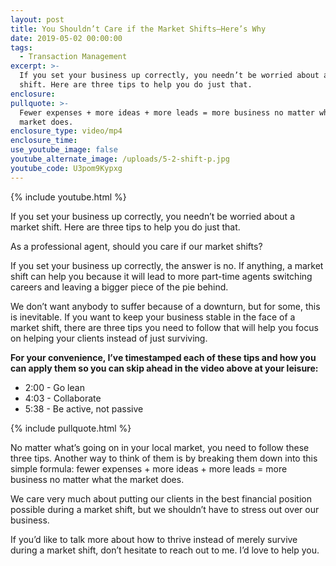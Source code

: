 ```yaml
---
layout: post
title: You Shouldn’t Care if the Market Shifts—Here’s Why
date: 2019-05-02 00:00:00
tags:
  - Transaction Management
excerpt: >-
  If you set your business up correctly, you needn’t be worried about a market
  shift. Here are three tips to help you do just that.
enclosure:
pullquote: >-
  Fewer expenses + more ideas + more leads = more business no matter what the
  market does.
enclosure_type: video/mp4
enclosure_time:
use_youtube_image: false
youtube_alternate_image: /uploads/5-2-shift-p.jpg
youtube_code: U3pom9Kypxg
---
```


{% include youtube.html %}

If you set your business up correctly, you needn’t be worried about a market shift. Here are three tips to help you do just that.

As a professional agent, should you care if our market shifts?

If you set your business up correctly, the answer is no. If anything, a market shift can help you because it will lead to more part-time agents switching careers and leaving a bigger piece of the pie behind.

We don’t want anybody to suffer because of a downturn, but for some, this is inevitable. If you want to keep your business stable in the face of a market shift, there are three tips you need to follow that will help you focus on helping your clients instead of just surviving.

**For your convenience, I’ve timestamped each of these tips and how you can apply them so you can skip ahead in the video above at your leisure:**

* 2:00 - Go lean
* 4:03 - Collaborate
* 5:38 - Be active, not passive

{% include pullquote.html %}

No matter what’s going on in your local market, you need to follow these three tips. Another way to think of them is by breaking them down into this simple formula: fewer expenses + more ideas + more leads = more business no matter what the market does.

We care very much about putting our clients in the best financial position possible during a market shift, but we shouldn’t have to stress out over our business.

If you’d like to talk more about how to thrive instead of merely survive during a market shift, don’t hesitate to reach out to me. I’d love to help you.